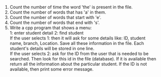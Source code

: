 1. Count the number of time the word 'the' is present in the file. <br>
2. Count the number of words that has 'a' in them. <br>
3. Count the number of words that start with 'e'. <br>
4. Count the number of words that end with 's'. <br>
5. Write a cpp program that shows a menu: <br>
   1: enter student detail 2: find student <br>
   If the user selects 1: then it will ask for some details like: ID, student name, branch, Location. Save all these information in the file. Each student's details  will be stored in one line. <br>
   If the user selects 2: ask for the ID from the user that is needed to be searched. Then look for this id in the file (database). If it is available then return all the information about the particular student. If the ID is not available, then print some error message.
